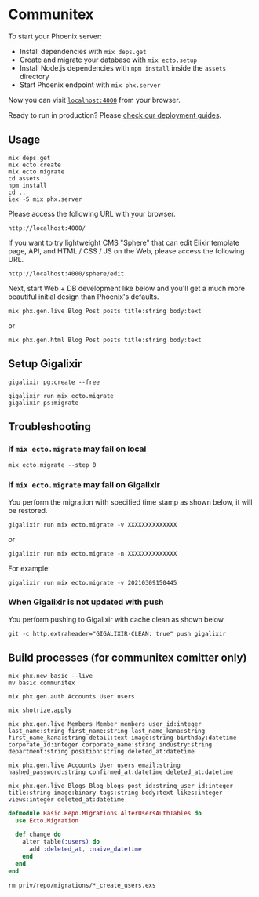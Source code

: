 # Communitex

To start your Phoenix server:

  * Install dependencies with `mix deps.get`
  * Create and migrate your database with `mix ecto.setup`
  * Install Node.js dependencies with `npm install` inside the `assets` directory
  * Start Phoenix endpoint with `mix phx.server`

Now you can visit [`localhost:4000`](http://localhost:4000) from your browser.

Ready to run in production? Please [check our deployment guides](https://hexdocs.pm/phoenix/deployment.html).

## Usage

```
mix deps.get
mix ecto.create
mix ecto.migrate
cd assets
npm install
cd ..
iex -S mix phx.server
```

Please access the following URL with your browser.

```
http://localhost:4000/
```

If you want to try lightweight CMS "Sphere" that can edit Elixir template page, API, and HTML / CSS / JS on the Web, please access the following URL.

```
http://localhost:4000/sphere/edit
```

Next, start Web + DB development like below and you'll get a much more beautiful initial design than Phoenix's defaults.

```
mix phx.gen.live Blog Post posts title:string body:text
```

or

```
mix phx.gen.html Blog Post posts title:string body:text
```

## Setup Gigalixir

```
gigalixir pg:create --free
```

```
gigalixir run mix ecto.migrate
gigalixir ps:migrate
```

## Troubleshooting

### if ``mix ecto.migrate`` may fail on local

```
mix ecto.migrate --step 0
```

### if ``mix ecto.migrate`` may fail on Gigalixir

You perform the migration with specified time stamp as shown below, it will be restored.

```
gigalixir run mix ecto.migrate -v XXXXXXXXXXXXXX
```

or

```
gigalixir run mix ecto.migrate -n XXXXXXXXXXXXXX
```

For example:

```
gigalixir run mix ecto.migrate -v 20210309150445
```

### When Gigalixir is not updated with push

You perform pushing to Gigalixir with cache clean as shown below.

```
git -c http.extraheader="GIGALIXIR-CLEAN: true" push gigalixir
```

## Build processes (for communitex comitter only)

```
mix phx.new basic --live
mv basic communitex
```

```
mix phx.gen.auth Accounts User users

mix shotrize.apply
```

```
mix phx.gen.live Members Member members user_id:integer last_name:string first_name:string last_name_kana:string first_name_kana:string detail:text image:string birthday:datetime corporate_id:integer corporate_name:string industry:string department:string position:string deleted_at:datetime

mix phx.gen.live Accounts User users email:string hashed_password:string confirmed_at:datetime deleted_at:datetime

mix phx.gen.live Blogs Blog blogs post_id:string user_id:integer title:string image:binary tags:string body:text likes:integer views:integer deleted_at:datetime
```

```elixir:20210714094501_alter_users_auth_tables.exs
defmodule Basic.Repo.Migrations.AlterUsersAuthTables do
  use Ecto.Migration

  def change do
    alter table(:users) do
      add :deleted_at, :naive_datetime
    end
  end
end
```

```
rm priv/repo/migrations/*_create_users.exs
```
